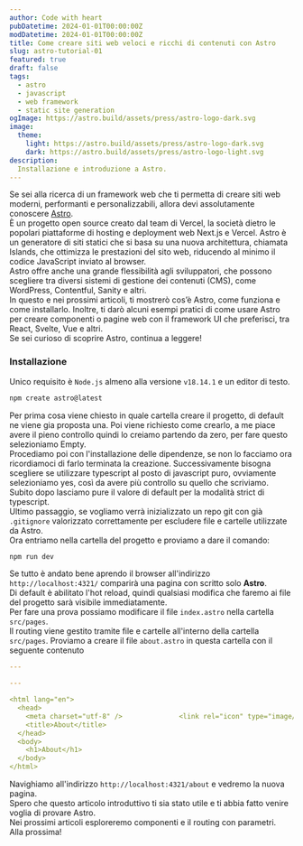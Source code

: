 ```yaml
---
author: Code with heart
pubDatetime: 2024-01-01T00:00:00Z
modDatetime: 2024-01-01T00:00:00Z
title: Come creare siti web veloci e ricchi di contenuti con Astro
slug: astro-tutorial-01
featured: true
draft: false
tags:
  - astro
  - javascript
  - web framework
  - static site generation
ogImage: https://astro.build/assets/press/astro-logo-dark.svg
image:
  theme: 
    light: https://astro.build/assets/press/astro-logo-dark.svg
    dark: https://astro.build/assets/press/astro-logo-light.svg
description:
  Installazione e introduzione a Astro.
---
```


Se sei alla ricerca di un framework web che ti permetta di creare siti web moderni, performanti e personalizzabili, allora devi assolutamente conoscere [Astro](https://astro.build/).  
È un progetto open source creato dal team di Vercel, la società dietro le popolari piattaforme di hosting e deployment web Next.js e Vercel.
Astro è un generatore di siti statici che si basa su una nuova architettura, chiamata Islands, che ottimizza le prestazioni del sito web, riducendo al minimo il codice JavaScript inviato al browser.  
Astro offre anche una grande flessibilità agli sviluppatori, che possono scegliere tra diversi sistemi di gestione dei contenuti (CMS), come WordPress, Contentful, Sanity e altri.  
In questo e nei prossimi articoli, ti mostrerò cos’è Astro, come funziona e come installarlo. Inoltre, ti darò alcuni esempi pratici di come usare Astro per creare componenti o pagine web con il framework UI che preferisci, tra React, Svelte, Vue e altri.  
Se sei curioso di scoprire Astro, continua a leggere!

### Installazione
Unico requisito è `Node.js` almeno alla versione `v18.14.1` e un editor di testo.

``` bash
npm create astro@latest
```

Per prima cosa viene chiesto in quale cartella creare il progetto, di default ne viene gia proposta una.
Poi viene richiesto come crearlo, a me piace avere il pieno controllo quindi lo creiamo partendo da zero, per fare questo selezioniamo Empty.  
Procediamo poi con l'installazione delle dipendenze, se non lo facciamo ora ricordiamoci di farlo terminata la creazione.
Successivamente bisogna scegliere se utilizzare typescript al posto di javascript puro, ovviamente selezioniamo yes, così da avere più controllo su quello che scriviamo. Subito dopo lasciamo pure il valore di default per la modalità strict di typescript.  
Ultimo passaggio, se vogliamo verrà inizializzato un repo git con già `.gitignore` valorizzato correttamente per escludere file e cartelle utilizzate da Astro.  
Ora entriamo nella cartella del progetto e proviamo a dare il comando:
``` bash
npm run dev
```
Se tutto è andato bene aprendo il browser all'indirizzo `http://localhost:4321/` comparirà una pagina con scritto solo **Astro**.  
Di default è abilitato l'hot reload, quindi qualsiasi modifica che faremo ai file del progetto sarà visibile immediatamente.  
Per fare una prova possiamo modificare il file `index.astro` nella cartella `src/pages`.  
Il routing viene gestito tramite file e cartelle all'interno della cartella `src/pages`. Proviamo a creare il file `about.astro` in questa cartella con il seguente contenuto

``` yaml
---

---

<html lang="en">
  <head>
    <meta charset="utf-8" />              <link rel="icon" type="image/svg+xml" href="/favicon.svg" />                <meta name="viewport" content="width=device-width" />       <meta name="generator" content={Astro.generator} />
    <title>About</title>
  </head>
  <body>
    <h1>About</h1>
  </body>
</html>
```

Navighiamo all'indirizzo `http://localhost:4321/about` e vedremo la nuova pagina.  
Spero che questo articolo introduttivo ti sia stato utile e ti abbia fatto venire voglia di provare Astro.  
Nei prossimi articoli esploreremo componenti e il routing con parametri.  
Alla prossima!